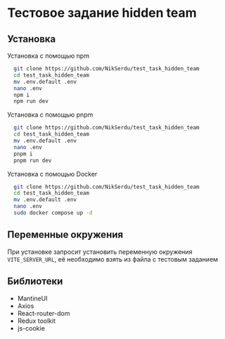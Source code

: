 # Тестовое задание hidden team

## Установка

Установка с помощью npm

```bash
  git clone https://github.com/NikSerdu/test_task_hidden_team
  cd test_task_hidden_team
  mv .env.default .env
  nano .env
  npm i
  npm run dev
```

Установка с помощью pnpm

```bash
  git clone https://github.com/NikSerdu/test_task_hidden_team
  cd test_task_hidden_team
  mv .env.default .env
  nano .env
  pnpm i
  pnpm run dev
```

Установка с помощью Docker

```bash
  git clone https://github.com/NikSerdu/test_task_hidden_team
  cd test_task_hidden_team
  mv .env.default .env
  nano .env
  sudo docker compose up -d
```

## Переменные окружения

При установке запросит установить переменную окружения `VITE_SERVER_URL`, её необходимо взять из файла с тестовым заданием

## Библиотеки

- MantineUI
- Axios
- React-router-dom
- Redux toolkit
- js-cookie
